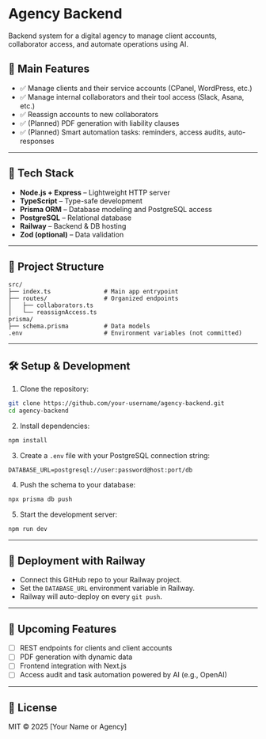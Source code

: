 # Agency Backend

Backend system for a digital agency to manage client accounts, collaborator access, and automate operations using AI.

## 🚀 Main Features

* ✅ Manage clients and their service accounts (CPanel, WordPress, etc.)
* ✅ Manage internal collaborators and their tool access (Slack, Asana, etc.)
* ✅ Reassign accounts to new collaborators
* ✅ (Planned) PDF generation with liability clauses
* ✅ (Planned) Smart automation tasks: reminders, access audits, auto-responses

---

## 🧱 Tech Stack

* **Node.js + Express** – Lightweight HTTP server
* **TypeScript** – Type-safe development
* **Prisma ORM** – Database modeling and PostgreSQL access
* **PostgreSQL** – Relational database
* **Railway** – Backend & DB hosting
* **Zod (optional)** – Data validation

---

## 📁 Project Structure

```
src/
├── index.ts               # Main app entrypoint
├── routes/                # Organized endpoints
│   ├── collaborators.ts
│   └── reassignAccess.ts
prisma/
├── schema.prisma          # Data models
.env                       # Environment variables (not committed)
```

---

## 🛠 Setup & Development

1. Clone the repository:

```bash
git clone https://github.com/your-username/agency-backend.git
cd agency-backend
```

2. Install dependencies:

```bash
npm install
```

3. Create a `.env` file with your PostgreSQL connection string:

```env
DATABASE_URL=postgresql://user:password@host:port/db
```

4. Push the schema to your database:

```bash
npx prisma db push
```

5. Start the development server:

```bash
npm run dev
```

---

## 🚀 Deployment with Railway

* Connect this GitHub repo to your Railway project.
* Set the `DATABASE_URL` environment variable in Railway.
* Railway will auto-deploy on every `git push`.

---

## 📌 Upcoming Features

* [ ] REST endpoints for clients and client accounts
* [ ] PDF generation with dynamic data
* [ ] Frontend integration with Next.js
* [ ] Access audit and task automation powered by AI (e.g., OpenAI)

---

## 📄 License

MIT © 2025 \[Your Name or Agency]
